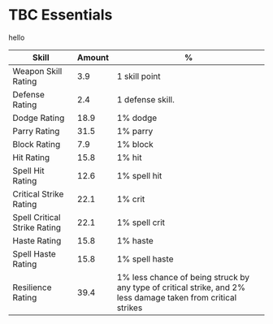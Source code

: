 # TBC Essentials

hello


| Skill | Amount | % |
| -- | -- | -- |
Weapon Skill Rating | 3.9 | 1 skill point
Defense Rating | 2.4 | 1 defense skill.
Dodge Rating | 18.9 | 1% dodge
Parry Rating | 31.5 | 1% parry
Block Rating | 7.9 | 1% block
Hit Rating | 15.8 | 1% hit
Spell Hit Rating | 12.6 | 1% spell hit
Critical Strike Rating | 22.1 | 1% crit
Spell Critical Strike Rating | 22.1 | 1% spell crit
Haste Rating | 15.8 | 1% haste
Spell Haste Rating | 15.8 | 1% spell haste
Resilience Rating | 39.4 | 1% less chance of being struck by any type of critical strike, and 2% less damage taken from critical strikes